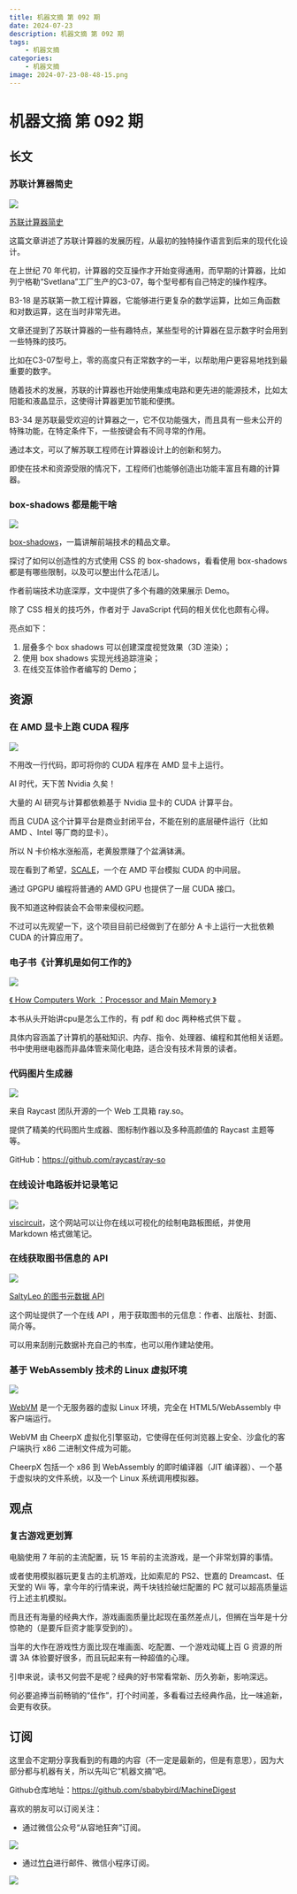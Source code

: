 ```yaml
---
title: 机器文摘 第 092 期
date: 2024-07-23
description: 机器文摘 第 092 期
tags: 
    - 机器文摘
categories: 
    - 机器文摘
image: 2024-07-23-08-48-15.png
---
```

# 机器文摘 第 092 期

## 长文
### 苏联计算器简史
![](2024-07-23-08-47-59.png)

[苏联计算器简史](https://kimi.moonshot.cn/chat/cqat74ucp7fcufcoehug)

这篇文章讲述了苏联计算器的发展历程，从最初的独特操作语言到后来的现代化设计。

在上世纪 70 年代初，计算器的交互操作才开始变得通用，而早期的计算器，比如列宁格勒“Svetlana”工厂生产的C3-07，每个型号都有自己特定的操作程序。

B3-18 是苏联第一款工程计算器，它能够进行更复杂的数学运算，比如三角函数和对数运算，这在当时非常先进。

文章还提到了苏联计算器的一些有趣特点，某些型号的计算器在显示数字时会用到一些特殊的技巧。

比如在C3-07型号上，零的高度只有正常数字的一半，以帮助用户更容易地找到最重要的数字。

随着技术的发展，苏联的计算器也开始使用集成电路和更先进的能源技术，比如太阳能和液晶显示，这使得计算器更加节能和便携。

B3-34 是苏联最受欢迎的计算器之一，它不仅功能强大，而且具有一些未公开的特殊功能，在特定条件下，一些按键会有不同寻常的作用。

通过本文，可以了解苏联工程师在计算器设计上的创新和努力。

即使在技术和资源受限的情况下，工程师们也能够创造出功能丰富且有趣的计算器。

### box-shadows 都是能干啥
![](2024-07-23-08-48-15.png)

[box-shadows](https://dgerrells.com/blog/how-not-to-use-box-shadows)，一篇讲解前端技术的精品文章。

探讨了如何以创造性的方式使用 CSS 的 box-shadows，看看使用 box-shadows 都是有哪些限制，以及可以整出什么花活儿。

作者前端技术功底深厚，文中提供了多个有趣的效果展示 Demo。

除了 CSS 相关的技巧外，作者对于 JavaScript 代码的相关优化也颇有心得。

亮点如下：
1. 层叠多个 box shadows 可以创建深度视觉效果（3D 渲染）；
2. 使用 box shadows 实现光线追踪渲染；
3. 在线交互体验作者编写的 Demo；

## 资源

### 在 AMD 显卡上跑 CUDA 程序
![](2024-07-23-08-48-38.png)

不用改一行代码，即可将你的 CUDA 程序在 AMD 显卡上运行。

AI 时代，天下苦 Nvidia 久矣！

大量的 AI 研究与计算都依赖基于 Nvidia 显卡的 CUDA 计算平台。

而且 CUDA 这个计算平台是商业封闭平台，不能在别的底层硬件运行（比如 AMD 、Intel 等厂商的显卡）。

所以 N 卡价格水涨船高，老黄股票赚了个盆满钵满。

现在看到了希望，[SCALE](https://docs.scale-lang.com/)，一个在 AMD 平台模拟 CUDA 的中间层。

通过 GPGPU 编程将普通的 AMD GPU 也提供了一层 CUDA 接口。

我不知道这种假装会不会带来侵权问题。

不过可以先观望一下，这个项目目前已经做到了在部分 A 卡上运行一大批依赖 CUDA 的计算应用了。

### 电子书《计算机是如何工作的》
![](2024-07-23-08-49-04.png)

[《 How Computers Work ：Processor and Main Memory 》](http://www.fastchip.net/howcomputerswork/p1.html)

本书从头开始讲cpu是怎么工作的，有 pdf 和 doc 两种格式供下载 。

具体内容涵盖了计算机的基础知识、内存、指令、处理器、编程和其他相关话题。书中使用继电器而非晶体管来简化电路，适合没有技术背景的读者。

### 代码图片生成器
![](2024-07-23-08-49-16.png)

来自 Raycast 团队开源的一个 Web 工具箱 ray.so。

提供了精美的代码图片生成器、图标制作器以及多种高颜值的 Raycast 主题等等。

GitHub：https://github.com/raycast/ray-so

### 在线设计电路板并记录笔记
![](2024-07-23-08-49-26.png)

[viscircuit](https://viscircuit.com/demo)，这个网站可以让你在线以可视化的绘制电路板图纸，并使用 Markdown 格式做笔记。

### 在线获取图书信息的 API
![](2024-07-23-08-49-34.png)

[SaltyLeo 的图书元数据 API](https://book-db-v1.saltyleo.com/)

这个网址提供了一个在线 API ，用于获取图书的元信息：作者、出版社、封面、简介等。

可以用来刮削元数据补充自己的书库，也可以用作建站使用。 ​​​

### 基于 WebAssembly 技术的 Linux 虚拟环境
![](2024-07-23-08-49-45.png)

[WebVM](https://webvm.io/) 是一个无服务器的虚拟 Linux 环境，完全在 HTML5/WebAssembly 中客户端运行。

WebVM 由 CheerpX 虚拟化引擎驱动，它使得在任何浏览器上安全、沙盒化的客户端执行 x86 二进制文件成为可能。

CheerpX 包括一个 x86 到 WebAssembly 的即时编译器（JIT 编译器）、一个基于虚拟块的文件系统，以及一个 Linux 系统调用模拟器。

## 观点 
### 复古游戏更划算
电脑使用 7 年前的主流配置，玩 15 年前的主流游戏，是一个非常划算的事情。

或者使用模拟器玩更复古的主机游戏，比如索尼的 PS2、世嘉的 Dreamcast、任天堂的 Wii 等，拿今年的行情来说，两千块钱捡破烂配置的 PC 就可以超高质量运行上述主机模拟。

而且还有海量的经典大作，游戏画面质量比起现在虽然差点儿，但搁在当年是十分惊艳的（是要斥巨资才能享受到的）。

当年的大作在游戏性方面比现在堆画面、吃配置、一个游戏动辄上百 G 资源的所谓 3A 体验要好很多，而且玩起来有一种超值的心理。

引申来说，读书又何尝不是呢？经典的好书常看常新、历久弥新，影响深远。

何必要追捧当前畅销的“佳作”，打个时间差，多看看过去经典作品，比一味追新，会更有收获。

## 订阅
这里会不定期分享我看到的有趣的内容（不一定是最新的，但是有意思），因为大部分都与机器有关，所以先叫它“机器文摘”吧。

Github仓库地址：https://github.com/sbabybird/MachineDigest

喜欢的朋友可以订阅关注：

- 通过微信公众号“从容地狂奔”订阅。

![](../weixin.jpg)

- 通过[竹白](https://zhubai.love/)进行邮件、微信小程序订阅。

![](../zhubai.jpg)